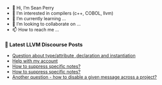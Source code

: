 - 👋 Hi, I’m Sean Perry
- 👀 I’m interested in compilers (c++, COBOL, llvm)
- 🌱 I’m currently learning ...
- 💞️ I’m looking to collaborate on ...
- 📫 How to reach me ...

<!---
s66perry/s66perry is a ✨ special ✨ repository because its `README.md` (this file) appears on your GitHub profile.
You can click the Preview link to take a look at your changes.
--->
### 📕 Latest LLVM Discourse Posts

<!-- DISCOURSE-LLVM:START -->
- [Question about type/attribute ,declaration and instantiation](https://discourse.llvm.org/t/question-about-type-attribute-declaration-and-instantiation/86550#post_1)
- [Help with my account](https://discourse.llvm.org/t/help-with-my-account/86549#post_1)
- [How to suppress specific notes?](https://discourse.llvm.org/t/how-to-suppress-specific-notes/86541#post_8)
- [How to suppress specific notes?](https://discourse.llvm.org/t/how-to-suppress-specific-notes/86541#post_7)
- [Another question - how to disable a given message across a project?](https://discourse.llvm.org/t/another-question-how-to-disable-a-given-message-across-a-project/86546#post_1)
<!-- DISCOURSE-LLVM:END -->
